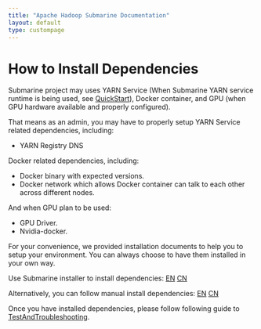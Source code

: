 ```yaml
---
title: "Apache Hadoop Submarine Documentation"
layout: default
type: custompage
---
```

<!--
   Licensed to the Apache Software Foundation (ASF) under one or more
   contributor license agreements.  See the NOTICE file distributed with
   this work for additional information regarding copyright ownership.
   The ASF licenses this file to You under the Apache License, Version 2.0
   (the "License"); you may not use this file except in compliance with
   the License.  You may obtain a copy of the License at
   https://www.apache.org/licenses/LICENSE-2.0
   Unless required by applicable law or agreed to in writing, software
   distributed under the License is distributed on an "AS IS" BASIS,
   WITHOUT WARRANTIES OR CONDITIONS OF ANY KIND, either express or implied.
   See the License for the specific language governing permissions and
   limitations under the License.
-->

# How to Install Dependencies

Submarine project may uses YARN Service (When Submarine YARN service runtime is being used, see [QuickStart](docs/0.2.0/QuickStart)), Docker container, and GPU (when GPU hardware available and properly configured).

That means as an admin, you may have to properly setup YARN Service related dependencies, including:
- YARN Registry DNS

Docker related dependencies, including:
- Docker binary with expected versions.
- Docker network which allows Docker container can talk to each other across different nodes.

And when GPU plan to be used:
- GPU Driver.
- Nvidia-docker.

For your convenience, we provided installation documents to help you to setup your environment. You can always choose to have them installed in your own way.

Use Submarine installer to install dependencies: [EN](https://github.com/hadoopsubmarine/hadoop-submarine-ecosystem/tree/master/submarine-installer) [CN](https://github.com/hadoopsubmarine/submarine-installer/blob/master/README-CN.md)

Alternatively, you can follow manual install dependencies: [EN](docs/0.2.0/InstallationGuide) [CN](docs/0.2.0//InstallationGuideChineseVersion)

Once you have installed dependencies, please follow following guide to [TestAndTroubleshooting](docs/0.2.0/TestAndTroubleshooting).
